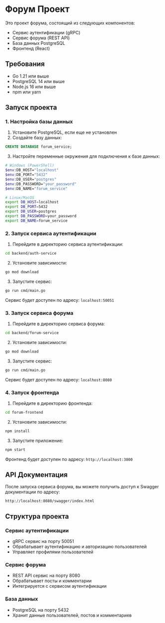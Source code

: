 # Форум Проект

Это проект форума, состоящий из следующих компонентов:
- Сервис аутентификации (gRPC)
- Сервис форума (REST API)
- База данных PostgreSQL
- Фронтенд (React)

## Требования

- Go 1.21 или выше
- PostgreSQL 14 или выше
- Node.js 16 или выше
- npm или yarn

## Запуск проекта

### 1. Настройка базы данных

1. Установите PostgreSQL, если еще не установлен
2. Создайте базу данных:
```sql
CREATE DATABASE forum_service;
```

3. Настройте переменные окружения для подключения к базе данных:
```bash
# Windows (PowerShell)
$env:DB_HOST="localhost"
$env:DB_PORT="5432"
$env:DB_USER="postgres"
$env:DB_PASSWORD="your_password"
$env:DB_NAME="forum_service"

# Linux/MacOS
export DB_HOST=localhost
export DB_PORT=5432
export DB_USER=postgres
export DB_PASSWORD=your_password
export DB_NAME=forum_service
```

### 2. Запуск сервиса аутентификации

1. Перейдите в директорию сервиса аутентификации:
```bash
cd backend/auth-service
```

2. Установите зависимости:
```bash
go mod download
```

3. Запустите сервис:
```bash
go run cmd/main.go
```

Сервис будет доступен по адресу: `localhost:50051`

### 3. Запуск сервиса форума

1. Перейдите в директорию сервиса форума:
```bash
cd backend/forum-service
```

2. Установите зависимости:
```bash
go mod download
```

3. Запустите сервис:
```bash
go run cmd/main.go
```

Сервис будет доступен по адресу: `localhost:8080`

### 4. Запуск фронтенда

1. Перейдите в директорию фронтенда:
```bash
cd forum-frontend
```

2. Установите зависимости:
```bash
npm install
```

3. Запустите приложение:
```bash
npm start
```

Фронтенд будет доступен по адресу: `http://localhost:3000`

## API Документация

После запуска сервиса форума, вы можете получить доступ к Swagger документации по адресу:
```
http://localhost:8080/swagger/index.html
```

## Структура проекта

### Сервис аутентификации
- gRPC сервис на порту 50051
- Обрабатывает аутентификацию и авторизацию пользователей
- Управляет профилями пользователей

### Сервис форума
- REST API сервис на порту 8080
- Обрабатывает посты и комментарии
- Интегрируется с сервисом аутентификации

### База данных
- PostgreSQL на порту 5432
- Хранит данные пользователей, постов и комментариев 